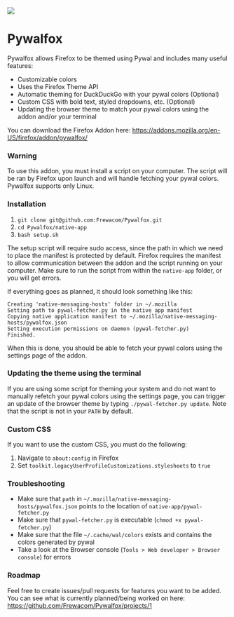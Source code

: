 
<img src="https://i.imgur.com/tZybQsU.gif"/>

# Pywalfox

Pywalfox allows Firefox to be themed using Pywal and includes many useful features:
- Customizable colors
- Uses the Firefox Theme API
- Automatic theming for DuckDuckGo with your pywal colors (Optional) 
- Custom CSS with bold text, styled dropdowns, etc. (Optional) 
- Updating the browser theme to match your pywal colors using the addon and/or your terminal 

You can download the Firefox Addon here: https://addons.mozilla.org/en-US/firefox/addon/pywalfox/

### Warning
To use this addon, you must install a script on your computer. The script will be ran by Firefox upon launch and will handle fetching your pywal colors. Pywalfox supports only Linux.

### Installation
1. `git clone git@github.com:Frewacom/Pywalfox.git`
2. `cd Pywalfox/native-app`
3. `bash setup.sh`

The setup script will require sudo access, since the path in which we need to place the manifest is protected by default. Firefox requires the manifest to allow communication between the addon and the script running on your computer.
Make sure to run the script from within the `native-app` folder, or you will get errors.

If everything goes as planned, it should look something like this:
```
Creating 'native-messaging-hosts' folder in ~/.mozilla
Setting path to pywal-fetcher.py in the native app manifest
Copying native application manifest to ~/.mozilla/native-messaging-hosts/pywalfox.json
Setting execution permissions on daemon (pywal-fetcher.py)
Finished.
```

When this is done, you should be able to fetch your pywal colors using the settings page of the addon.

### Updating the theme using the terminal
If you are using some script for theming your system and do not want to manually refetch your pywal colors using the settings page, you can trigger an update of the browser theme by typing `./pywal-fetcher.py update`. Note that the script is not in your `PATH` by default.

### Custom CSS
If you want to use the custom CSS, you must do the following:
1. Navigate to `about:config` in Firefox
2. Set `toolkit.legacyUserProfileCustomizations.stylesheets` to `true`

### Troubleshooting
* Make sure that `path` in `~/.mozilla/native-messaging-hosts/pywalfox.json` points to the location of `native-app/pywal-fetcher.py`
* Make sure that `pywal-fetcher.py` is executable (`chmod +x pywal-fetcher.py`)
* Make sure that the file `~/.cache/wal/colors` exists and contains the colors generated by pywal
* Take a look at the Browser console (`Tools > Web developer > Browser console`) for errors

### Roadmap
Feel free to create issues/pull requests for features you want to be added. You can see what is currently planned/being worked on here: https://github.com/Frewacom/Pywalfox/projects/1
